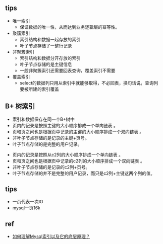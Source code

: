 
## tips
+ 唯一索引
    + 保证数据的唯一性，从而达到业务逻辑层的幂等性。
+ 聚簇索引
    + 索引结构和数据一起存放的索引
    + 叶子节点存储了一整行记录
+ 非聚簇索引
    + 索引结构和数据分开存放的索引
    + 叶子节点存储的是主键信息
    + 一般非聚簇索引还需要回表查询，覆盖索引不需要
+ 覆盖索引
    + select的数据列只用从索引中就能够取得，不必回表，换句话说，查询列要被所建的索引覆盖

## B+ 树索引
<!-- 聚集索引 -->
+ 索引和数据保存在同一个B+树中
+ 页内的记录是按照主键的大小顺序排成一个单向链表 。
+ 页和页之间也是根据页中记录的主键的大小顺序排成一个双向链表 。
+ 非叶子节点存储的是记录的主键+页号。
+ 叶子节点存储的是完整的用户记录。
<!-- 非聚集索引 -->
+ 页内的记录是按照从c2列的大小顺序排成一个单向链表 。
+ 页和页之间也是根据页中记录的c2列的大小顺序排成一个双向链表 。
+ 非叶子节点存储的是记录的c2列+页号。
+ 叶子节点存储的并不是完整的用户记录，而只是c2列+主键这两个列的值。

## tips
+ 一页代表一次IO
+ mysql一页16k

## ref
+ [如何理解Mysql索引以及它的底层原理？](https://www.zhihu.com/question/436110377/answer/2951704887)